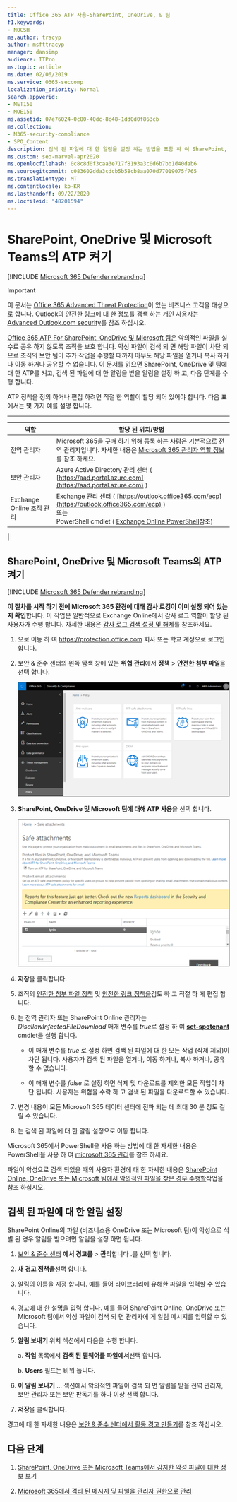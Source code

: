 ```yaml
---
title: Office 365 ATP 사용-SharePoint, OneDrive, & 팀
f1.keywords:
- NOCSH
ms.author: tracyp
author: msfttracyp
manager: dansimp
audience: ITPro
ms.topic: article
ms.date: 02/06/2019
ms.service: O365-seccomp
localization_priority: Normal
search.appverid:
- MET150
- MOE150
ms.assetid: 07e76024-0c80-40dc-8c48-1dd0d0f863cb
ms.collection:
- M365-security-compliance
- SPO_Content
description: 검색 된 파일에 대 한 알림을 설정 하는 방법을 포함 하 여 SharePoint, OneDrive 및 팀에 대 한 ATP를 설정 하는 방법을 알아봅니다.
ms.custom: seo-marvel-apr2020
ms.openlocfilehash: 0c8c8d0f3caa3e717f8193a3c0d6b7bb1d40dab6
ms.sourcegitcommit: c083602dda3cdcb5b58cb8aa070d77019075f765
ms.translationtype: MT
ms.contentlocale: ko-KR
ms.lasthandoff: 09/22/2020
ms.locfileid: "48201594"
---
```

# <a name="turn-on-atp-for-sharepoint-onedrive-and-microsoft-teams"></a>SharePoint, OneDrive 및 Microsoft Teams의 ATP 켜기

[!INCLUDE [Microsoft 365 Defender rebranding](../includes/microsoft-defender-for-office.md)]


> [!IMPORTANT]
> 이 문서는 [Office 365 Advanced Threat Protection](office-365-atp.md)이 있는 비즈니스 고객을 대상으로 합니다. Outlook의 안전한 링크에 대 한 정보를 검색 하는 개인 사용자는 [Advanced Outlook.com security](https://support.microsoft.com/office/882d2243-eab9-4545-a58a-b36fee4a46e2)를 참조 하십시오.

[Office 365 ATP For SharePoint, OneDrive 및 Microsoft 팀은](atp-for-spo-odb-and-teams.md) 악의적인 파일을 실수로 공유 하지 않도록 조직을 보호 합니다. 악성 파일이 검색 되 면 해당 파일이 차단 되므로 조직의 보안 팀이 추가 작업을 수행할 때까지 아무도 해당 파일을 열거나 복사 하거나 이동 하거나 공유할 수 없습니다. 이 문서를 읽으면 SharePoint, OneDrive 및 팀에 대 한 ATP를 켜고, 검색 된 파일에 대 한 알림을 받을 알림을 설정 하 고, 다음 단계를 수행 합니다.

ATP 정책을 정의 하거나 편집 하려면 적절 한 역할이 할당 되어 있어야 합니다. 다음 표에서는 몇 가지 예를 설명 합니다.

****

|역할|할당 된 위치/방법|
|---|---|
|전역 관리자|Microsoft 365을 구매 하기 위해 등록 하는 사람은 기본적으로 전역 관리자입니다. 자세한 내용은 [Microsoft 365 관리자 역할 정보](https://docs.microsoft.com/microsoft-365/admin/add-users/about-admin-roles) 를 참조 하세요.|
|보안 관리자|Azure Active Directory 관리 센터 ( [https://aad.portal.azure.com](https://aad.portal.azure.com) )|
|Exchange Online 조직 관리|Exchange 관리 센터 ( [https://outlook.office365.com/ecp](https://outlook.office365.com/ecp) ) <br>또는 <br>  PowerShell cmdlet ( [Exchange Online PowerShell](https://docs.microsoft.com/powershell/exchange/exchange-online-powershell)참조)|
|

## <a name="turn-on-atp-for-sharepoint-onedrive-and-microsoft-teams"></a>SharePoint, OneDrive 및 Microsoft Teams의 ATP 켜기

[!INCLUDE [Microsoft 365 Defender rebranding](../includes/microsoft-defender-for-office.md)]


**이 절차를 시작 하기 전에 Microsoft 365 환경에 대해 감사 로깅이 이미 설정 되어 있는지 확인**합니다. 이 작업은 일반적으로 Exchange Online에서 감사 로그 역할이 할당 된 사용자가 수행 합니다. 자세한 내용은 [감사 로그 검색 설정 및 해제](../../compliance/turn-audit-log-search-on-or-off.md)를 참조하세요.

1. 으로 이동 하 여 <https://protection.office.com> 회사 또는 학교 계정으로 로그인 합니다.

2. 보안 & 준수 센터의 왼쪽 탐색 창에 있는 **위협 관리**에서 **정책** \> **안전한 첨부 파일**을 선택 합니다.

   ![보안 & 준수 센터에서 위협 관리 \> 정책 선택](../../media/08849c91-f043-4cd1-a55e-d440c86442f2.png)

3. **SharePoint, OneDrive 및 Microsoft 팀에 대해 ATP 사용**을 선택 합니다.

   ![SharePoint Online, 비즈니스용 OneDrive 및 Microsoft 팀에 대 한 Advanced Threat Protection 설정](../../media/48cfaace-59cc-4e60-bf86-05ff6b99bdbf.png)

4. **저장**을 클릭합니다.

5. 조직의 [안전한 첨부 파일 정책](set-up-atp-safe-attachments-policies.md) 및 [안전한 링크 정책을](set-up-atp-safe-links-policies.md)검토 하 고 적절 하 게 편집 합니다.

6. 는 전역 관리자 또는 SharePoint Online 관리자는 _DisallowInfectedFileDownload_ 매개 변수를 *true*로 설정 하 여 **[set-spotenant](https://docs.microsoft.com/powershell/module/sharepoint-online/Set-SPOTenant)** cmdlet을 실행 합니다.

   - 이 매개 변수를 *true* 로 설정 하면 검색 된 파일에 대 한 모든 작업 (삭제 제외)이 차단 됩니다. 사용자가 검색 된 파일을 열거나, 이동 하거나, 복사 하거나, 공유할 수 없습니다.

   - 이 매개 변수를 *false* 로 설정 하면 삭제 및 다운로드를 제외한 모든 작업이 차단 됩니다. 사용자는 위험을 수락 하 고 검색 된 파일을 다운로드할 수 있습니다.

7. 변경 내용이 모든 Microsoft 365 데이터 센터에 전파 되는 데 최대 30 분 정도 걸릴 수 있습니다.

8. 는 검색 된 파일에 대 한 알림 설정으로 이동 합니다.

Microsoft 365에서 PowerShell을 사용 하는 방법에 대 한 자세한 내용은 PowerShell을 사용 하 여 [microsoft 365 관리](https://docs.microsoft.com/microsoft-365/enterprise/manage-microsoft-365-with-microsoft-365-powershell)를 참조 하세요.

파일이 악성으로 검색 되었을 때의 사용자 환경에 대 한 자세한 내용은 [SharePoint Online, OneDrive 또는 Microsoft 팀에서 악의적인 파일을 찾은 경우 수행할](https://support.microsoft.com/office/01e902ad-a903-4e0f-b093-1e1ac0c37ad2)작업을 참조 하십시오.

## <a name="set-up-alerts-for-detected-files"></a>검색 된 파일에 대 한 알림 설정

SharePoint Online의 파일 (비즈니스용 OneDrive 또는 Microsoft 팀)이 악성으로 식별 된 경우 알림을 받으려면 알림을 설정 하면 됩니다.

1. [보안 & 준수 센터](https://protection.office.com) **에서 경고를** \> **관리**합니다 .를 선택 합니다.

2. **새 경고 정책을**선택 합니다.

3. 알림의 이름을 지정 합니다. 예를 들어 라이브러리에 유해한 파일을 입력할 수 있습니다.

4. 경고에 대 한 설명을 입력 합니다. 예를 들어 SharePoint Online, OneDrive 또는 Microsoft 팀에서 악성 파일이 검색 되 면 관리자에 게 알림 메시지를 입력할 수 있습니다.

5. **알림 보내기** 위치 섹션에서 다음을 수행 합니다.

   a. **작업** 목록에서 **검색 된 맬웨어를 파일에서**선택 합니다.

   b. **Users** 필드는 비워 둡니다.

6. **이 알림 보내기** ... 섹션에서 악의적인 파일이 검색 되 면 알림을 받을 전역 관리자, 보안 관리자 또는 보안 판독기를 하나 이상 선택 합니다.

7. **저장**을 클릭합니다.

경고에 대 한 자세한 내용은 [보안 & 준수 센터에서 활동 경고 만들기](../../compliance/create-activity-alerts.md)를 참조 하십시오.

## <a name="next-steps"></a>다음 단계

1. [SharePoint, OneDrive 또는 Microsoft Teams에서 감지한 악성 파일에 대한 정보 보기](malicious-files-detected-in-spo-odb-or-teams.md)

2. [Microsoft 365에서 격리 된 메시지 및 파일을 관리자 권한으로 관리](manage-quarantined-messages-and-files.md)
